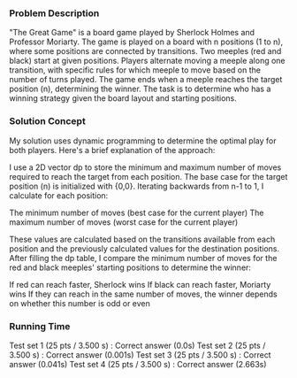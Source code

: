### Problem Description

"The Great Game" is a board game played by Sherlock Holmes and Professor Moriarty. The game is played on a board with n positions (1 to n), where some positions are connected by transitions. Two meeples (red and black) start at given positions. Players alternate moving a meeple along one transition, with specific rules for which meeple to move based on the number of turns played. The game ends when a meeple reaches the target position (n), determining the winner. The task is to determine who has a winning strategy given the board layout and starting positions.


### Solution Concept

My solution uses dynamic programming to determine the optimal play for both players. Here's a brief explanation of the approach:

I use a 2D vector dp to store the minimum and maximum number of moves required to reach the target from each position.
The base case for the target position (n) is initialized with {0,0}.
Iterating backwards from n-1 to 1, I calculate for each position:

The minimum number of moves (best case for the current player)
The maximum number of moves (worst case for the current player)


These values are calculated based on the transitions available from each position and the previously calculated values for the destination positions.
After filling the dp table, I compare the minimum number of moves for the red and black meeples' starting positions to determine the winner:

If red can reach faster, Sherlock wins
If black can reach faster, Moriarty wins
If they can reach in the same number of moves, the winner depends on whether this number is odd or even

### Running Time
Test set 1 (25 pts / 3.500 s) : Correct answer      (0.0s)
Test set 2 (25 pts / 3.500 s) : Correct answer      (0.001s)
Test set 3 (25 pts / 3.500 s) : Correct answer      (0.041s)
Test set 4 (25 pts / 3.500 s) : Correct answer      (2.663s)

